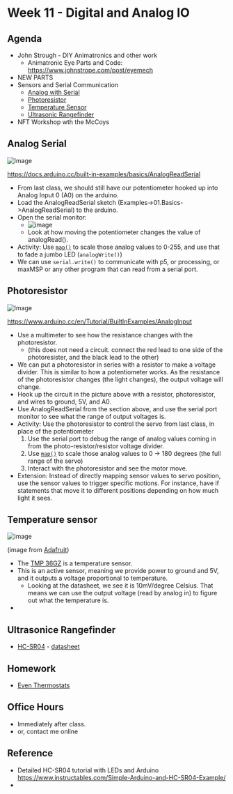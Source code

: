 # Week 11 - Digital and Analog IO

## Agenda
- John Strough - DIY Animatronics and other work
  - Animatronic Eye Parts and Code: https://www.johnstrope.com/post/eyemech
- NEW PARTS
- Sensors and Serial Communication
  - [Analog with Serial](#analog-serial)
  - [Photoresistor](#photoresistor)
  - [Temperature Sensor](#temperature-sensor)
  - [Ultrasonic Rangefinder](#ultrasonic-rangefinder)
- NFT Workshop wth the McCoys

## Analog Serial


![Image](https://www.arduino.cc/wiki/static/7dbfb4b4c090ba1bc52c2a779822b8f9/29007/analoginoutserial1_bb.png)

https://docs.arduino.cc/built-in-examples/basics/AnalogReadSerial

- From last class, we should still have our potentiometer hooked up into Analog Input 0 (A0) on the arduino. 
- Load the AnalogReadSerial sketch (Examples->01.Basics->AnalogReadSerial) to the arduino. 
- Open the serial monitor:
  - ![image](https://user-images.githubusercontent.com/1598545/141341983-b758674a-a8b8-439e-b27c-d8603ae417dc.png)
  - Look at how moving the potentiometer changes the value of analogRead(). 
- Activity: Use [`map()`](https://www.arduino.cc/reference/en/language/functions/math/map/) to scale those analog values to 0-255, and use that to fade a jumbo LED (`analogWrite()`)
- We can use `serial.write()` to communicate with p5, or processing, or maxMSP or any other program that can read from a serial port.

## Photoresistor

![Image](https://www.arduino.cc/wiki/static/bb8d0c184836ed4f8cabf71c3dc07ce9/29007/PhotoCellA0.png)

https://www.arduino.cc/en/Tutorial/BuiltInExamples/AnalogInput


- Use a multimeter to see how the resistance changes with the photoresistor. 
  - (this does not need a circuit. connect the red lead to one side of the photoresister, and the black lead to the other)
- We can put a photoresistor in series with a resistor to make a voltage divider. This is similar to how a potentiometer works. As the resistance of the photoresistor changes (the light changes), the output voltage will change.
- Hook up the circuit in the picture above with a resistor, photoresistor, and wires to ground, 5V, and A0.
- Use AnalogReadSerial from the section above, and use the serial port monitor to see what the range of output voltages is.
- Activity: Use the photoresistor to control the servo from last class, in place of the potentiometer
  1. Use the serial port to debug the range of analog values coming in from the photo-resistor/resistor voltage divider.
  2. Use [`map()`](https://www.arduino.cc/reference/en/language/functions/math/map/) to scale those analog values to 0 -> 180 degrees (the full range of the servo)
  3. Interact with the photoresistor and see the motor move. 
- Extension: Instead of directly mapping sensor values to servo position, use the sensor values to trigger specific motions. For instance, have if statements that move it to different positions depending on how much light it sees.

## Temperature sensor

![image](https://user-images.githubusercontent.com/1598545/141343262-3c12cb66-e550-4696-81d9-30cc9c1ac033.png)

(image from [Adafruit](https://learn.adafruit.com/tmp36-temperature-sensor/using-a-temp-sensor))

- The [TMP 36GZ](http://www.us.diigiit.com/tmp36gz-temperature-sensor) is a temperature sensor.
- This is an active sensor, meaning we provide power to ground and 5V, and it outputs a voltage proportional to temperature.
  - Looking at the datasheet, we see it is 10mV/degree Celsius. That means we can use the output voltage (read by analog in) to figure out what the temperature is.
- 

## Ultrasonice Rangefinder

- [HC-SR04](https://www.sparkfun.com/products/15569) - [datasheet](https://www.sparkfun.com/products/15569)


## Homework
- [Even Thermostats](../exercises/ex12.md)

## Office Hours 
- Immediately after class. 
- or, contact me online

## Reference
- Detailed HC-SR04 tutorial with LEDs and Arduino https://www.instructables.com/Simple-Arduino-and-HC-SR04-Example/
- 
